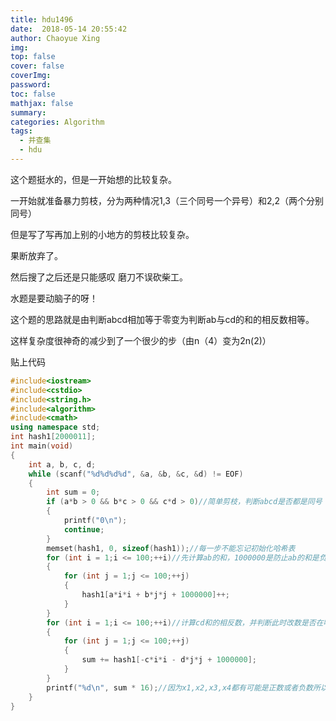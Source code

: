 ```yaml
---
title: hdu1496
date:  2018-05-14 20:55:42
author: Chaoyue Xing
img: 
top: false
cover: false
coverImg: 
password: 
toc: false
mathjax: false
summary:
categories: Algorithm
tags: 
  - 并查集
  - hdu
---
```


这个题挺水的，但是一开始想的比较复杂。

一开始就准备暴力剪枝，分为两种情况1,3（三个同号一个异号）和2,2（两个分别同号）

但是写了写再加上别的小地方的剪枝比较复杂。

果断放弃了。

然后搜了之后还是只能感叹 磨刀不误砍柴工。

水题是要动脑子的呀！

这个题的思路就是由判断abcd相加等于零变为判断ab与cd的和的相反数相等。

这样复杂度很神奇的减少到了一个很少的步（由n（4）变为2n(2)）

贴上代码

```c++
#include<iostream>
#include<cstdio>
#include<string.h>
#include<algorithm>
#include<cmath>
using namespace std;
int hash1[2000011];
int main(void)
{
	int a, b, c, d;
	while (scanf("%d%d%d%d", &a, &b, &c, &d) != EOF)
	{
		int sum = 0;
		if (a*b > 0 && b*c > 0 && c*d > 0)//简单剪枝，判断abcd是否都是同号
		{
			printf("0\n");
			continue;
		}
		memset(hash1, 0, sizeof(hash1));//每一步不能忘记初始化哈希表
		for (int i = 1;i <= 100;++i)//先计算ab的和，1000000是防止ab的和是负数
		{
			for (int j = 1;j <= 100;++j)
			{
				hash1[a*i*i + b*j*j + 1000000]++;
			}
		}
		for (int i = 1;i <= 100;++i)//计算cd和的相反数，并判断此时改数是否在哈希表中
		{
			for (int j = 1;j <= 100;++j)
			{
				sum += hash1[-c*i*i - d*j*j + 1000000];
			}
		}
		printf("%d\n", sum * 16);//因为x1,x2,x3,x4都有可能是正数或者负数所以有2的4次方种可能性。
	}
}
```

